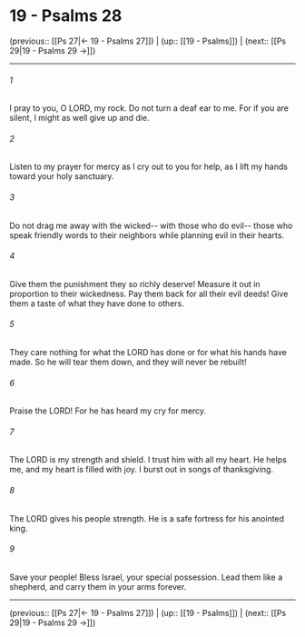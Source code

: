 # 19 - Psalms 28

(previous:: [[Ps 27|← 19 - Psalms 27]]) | (up:: [[19 - Psalms]]) | (next:: [[Ps 29|19 - Psalms 29 →]])

***


###### 1 
I pray to you, O LORD, my rock. Do not turn a deaf ear to me. For if you are silent, I might as well give up and die. 

###### 2 
Listen to my prayer for mercy as I cry out to you for help, as I lift my hands toward your holy sanctuary. 

###### 3 
Do not drag me away with the wicked-- with those who do evil-- those who speak friendly words to their neighbors while planning evil in their hearts. 

###### 4 
Give them the punishment they so richly deserve! Measure it out in proportion to their wickedness. Pay them back for all their evil deeds! Give them a taste of what they have done to others. 

###### 5 
They care nothing for what the LORD has done or for what his hands have made. So he will tear them down, and they will never be rebuilt! 

###### 6 
Praise the LORD! For he has heard my cry for mercy. 

###### 7 
The LORD is my strength and shield. I trust him with all my heart. He helps me, and my heart is filled with joy. I burst out in songs of thanksgiving. 

###### 8 
The LORD gives his people strength. He is a safe fortress for his anointed king. 

###### 9 
Save your people! Bless Israel, your special possession. Lead them like a shepherd, and carry them in your arms forever.

***

(previous:: [[Ps 27|← 19 - Psalms 27]]) | (up:: [[19 - Psalms]]) | (next:: [[Ps 29|19 - Psalms 29 →]])
